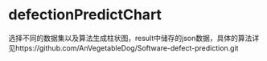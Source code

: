 # defectionPredictChart
选择不同的数据集以及算法生成柱状图，result中储存的json数据，具体的算法详见https://github.com/AnVegetableDog/Software-defect-prediction.git